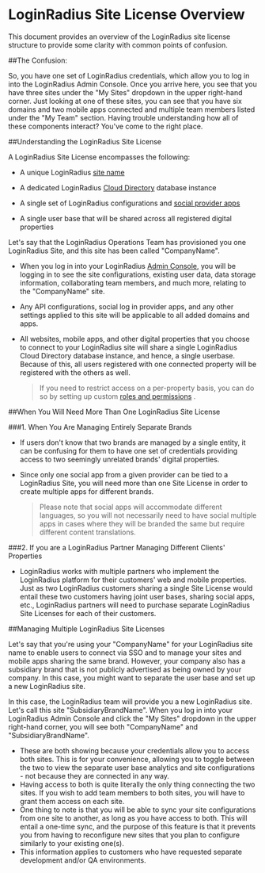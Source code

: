 # LoginRadius Site License Overview

This document provides an overview of the LoginRadius site license structure to provide some clarity with common points of confusion.

##The Confusion:

So, you have one set of LoginRadius credentials, which allow you to log in into the LoginRadius Admin Console. Once you arrive here, you see that you have three sites under the "My Sites" dropdown in the upper right-hand corner. Just looking at one of these sites, you can see that you have six domains and two mobile apps connected and multiple team members listed under the "My Team" section. Having trouble understanding how all of these components interact? You've come to the right place.

##Understanding the LoginRadius Site License

A LoginRadius Site License encompasses the following:

- A unique LoginRadius [site name](https://www.loginradius.com/docs/api/v2/admin-console/deployment/get-site-app-name)

- A dedicated LoginRadius [Cloud Directory](https://www.loginradius.com/docs/api/v2/cloud-directory-api/overview)
  database instance
- A single set of LoginRadius configurations and [social provider apps](https://www.loginradius.com/docs/authentication/quick-start/social-login/)
- A single user base that will be shared across all registered digital properties

Let's say that the LoginRadius Operations Team has provisioned you one LoginRadius Site, and this site has been called "CompanyName".

- When you log in into your LoginRadius [Admin Console](https://adminconsole.loginradius.com/dashboard), you will be logging in to see the site configurations, existing user data, data storage information, collaborating team members, and much more, relating to the "CompanyName" site.
- Any API configurations, social log in provider apps, and any other settings applied to this site will be applicable to all added domains and apps.
- All websites, mobile apps, and other digital properties that you choose to connect to your LoginRadius site will share a single LoginRadius Cloud Directory database instance, and hence, a single userbase. Because of this, all users registered with one connected property will be registered with the others as well.

  > If you need to restrict access on a per-property basis, you can do so by setting up custom [roles and permissions](https://www.loginradius.com/docs/api/v2/user-registration/roles-management-overview)
  > .

##When You Will Need More Than One LoginRadius Site License

###1. When You Are Managing Entirely Separate Brands

- If users don't know that two brands are managed by a single entity, it can be confusing for them to have one set of credentials providing access to two seemingly unrelated brands' digital properties.
- Since only one social app from a given provider can be tied to a LoginRadius Site, you will need more than one Site License in order to create multiple apps for different brands.

  > Please note that social apps will accommodate different languages, so you will not necessarily need to have social multiple apps in cases where they will be branded the same but require different content translations.

###2. If you are a LoginRadius Partner Managing Different Clients' Properties

- LoginRadius works with multiple partners who implement the LoginRadius platform for their customers' web and mobile properties. Just as two LoginRadius customers sharing a single Site License would entail these two customers having joint user bases, sharing social apps, etc., LoginRadius partners will need to purchase separate LoginRadius Site Licenses for each of their customers.

##Managing Multiple LoginRadius Site Licenses

Let's say that you're using your "CompanyName" for your LoginRadius site name to enable users to connect via SSO and to manage your sites and mobile apps sharing the same brand. However, your company also has a subsidiary brand that is not publicly advertised as being owned by your company. In this case, you might want to separate the user base and set up a new LoginRadius site.

In this case, the LoginRadius team will provide you a new LoginRadius site. Let's call this site "SubsidiaryBrandName". When you log in into your LoginRadius Admin Console and click the "My Sites" dropdown in the upper right-hand corner, you will see both "CompanyName" and "SubsidiaryBrandName".

- These are both showing because your credentials allow you to access both sites. This is for your convenience, allowing you to toggle between the two to view the separate user base analytics and site configurations - not because they are connected in any way.
- Having access to both is quite literally the only thing connecting the two sites. If you wish to add team members to both sites, you will have to grant them access on each site.
- One thing to note is that you will be able to sync your site configurations from one site to another, as long as you have access to both. This will entail a one-time sync, and the purpose of this feature is that it prevents you from having to reconfigure new sites that you plan to configure similarly to your existing one(s).
- This information applies to customers who have requested separate development and/or QA environments.
